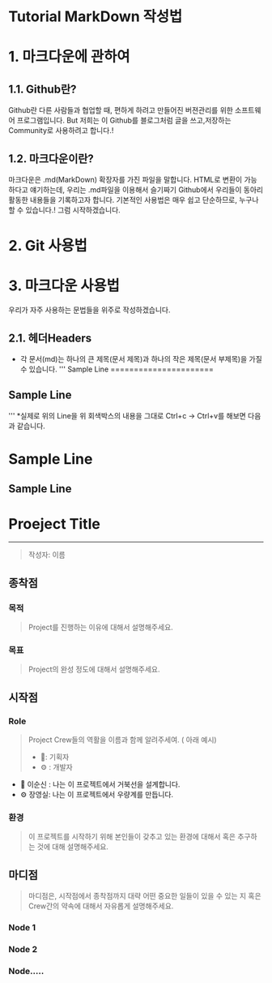 Tutorial MarkDown 작성법
===============
# 1. 마크다운에 관하여
## 1.1. Github란?
Github란 다른 사람들과 협업할 때, 편하게 하려고 만들어진 버젼관리를 위한 소프트웨어 프로그램입니다. But 저희는 이 Github를 블로그처럼 글을 쓰고,저장하는
Community로 사용하려고 합니다.! 

## 1.2. 마크다운이란?
마크다운은 .md(MarkDown) 확장자를 가진 파일을 말합니다. HTML로 변환이 가능하다고 얘기하는데, 우리는 .md파일을 이용해서 슬기짜기 Github에서 우리들이 동아리활동한 내용들을 기록하고자 합니다. 기본적인 사용법은 매우 쉽고 단순하므로, 누구나 할 수 있습니다.! 그럼 시작하겠습니다.

# 2. Git 사용법
  




# 3. 마크다운 사용법 
우리가 자주 사용하는 문법들을 위주로 작성하겠습니다. 
## 2.1. 헤더Headers
* 각 문서(md)는 하나의 큰 제목(문서 제목)과 하나의 작은 제목(문서 부제목)을 가질 수 있습니다.
'''
Sample Line
======================    

Sample Line
----------------------
'''
*실제로 위의 Line을 위 회색박스의 내용을 그대로 Ctrl+c -> Ctrl+v를 해보면 다음과 같습니다.

Sample Line
======================    

Sample Line
----------------------

















# Proeject Title

---

> 작성자: 이름

## 종착점

### 목적

> Project를 진행하는 이유에 대해서 설명해주세요.

### 목표

> Project의 완성 정도에 대해서 설명해주세요.

## 시작점

### Role

> Project Crew들의 역활을 이름과 함께 알려주세여. ( 아래 예시)
>
> * :telescope:: 기획자
> * :gear: : 개발자

* :telescope: 이순신 : 나는 이 프로젝트에서 거북선을 설계합니다.
* :gear: 장영실: 나는 이 프로젝트에서 우량계를 만듭니다.  

### 환경

> 이 프로젝트를 시작하기 위해 본인들이 갖추고 있는 환경에 대해서  혹은 추구하는 것에 대해 설명해주세요.

## 마디점

> 마디점은, 시작점에서 종착점까지 대략 어떤 중요한 일들이 있을 수 있는 지 혹은 Crew간의 약속에 대해서 자유롭게 설명해주세요.

### Node 1

### Node 2

### Node.....
